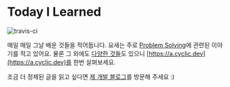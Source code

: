 # Today I Learned

![travis-ci](https://travis-ci.com/kcy1019/TIL.svg?branch=splinters)

매일 매일 그날 배운 것들을 적어둡니다.
요새는 주로 [Problem Solving](https://a.cyclic.dev/categories/ps/)에 관련된 이야기를 적고 있어요.
물론 그 외에도 [다양한 것들](https://a.cyclic.dev/categories/how-to/)도 있으니 [https://a.cyclic.dev](https://a.cyclic.dev)를 한번 살펴보세요.

조금 더 정제된 글을 읽고 싶다면 [제 개발 블로그](https://blog2.lucent.me/)를 방문해 주세요 :)

